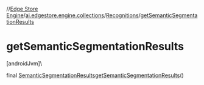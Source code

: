 //[Edge Store Engine](../../../index.md)/[ai.edgestore.engine.collections](../index.md)/[Recognitions](index.md)/[getSemanticSegmentationResults](get-semantic-segmentation-results.md)

# getSemanticSegmentationResults

[androidJvm]\

final [SemanticSegmentationResults](../-semantic-segmentation-results/index.md)[getSemanticSegmentationResults](get-semantic-segmentation-results.md)()
